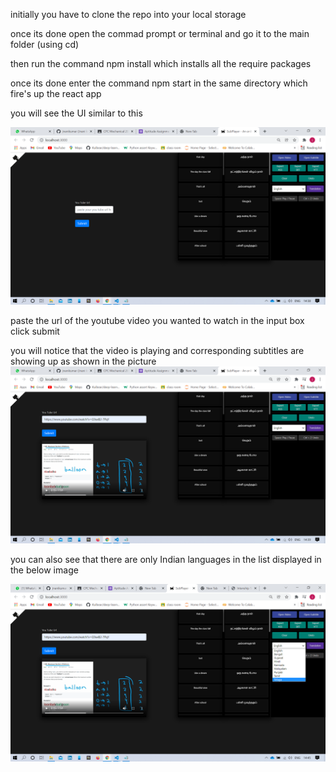 
 
 
 initially you have to clone the repo into your local storage 
 
 once its done open the commad prompt or terminal and go it to the main folder (using cd)
 
 
 then run the command npm install which installs all the require packages
 
 once its done enter the command npm start in the same directory which fire's up the react app 
 
 you will see the UI similar to this 
 
 ![Screenshot](./images/ui1.png)
 
 
 
 
 paste the url of the youtube video you wanted to watch in the input box click submit 
 
 you will notice that the video is playing and corresponding subtitles are showing up as shown in the picture 
 ![Screenshot](./images/ui2.png)
 
 you can also see that there are only Indian languages in the list displayed in the below image
 
 ![Screenshot](./images/ui3.png)
 
 
 
 
 
 
 
 
